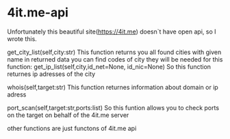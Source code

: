 # 4it.me-api
Unfortunately this beautiful site(https://4it.me) doesn`t have open api, so I wrote this.


get_city_list(self,city:str)
This function returns you all found cities with given name
in returned data you can find codes of city they will be needed
for this function:
get_ip_list(self,city,id_net=None, id_nic=None)
So this function returnes ip adresses of the city

whois(self,target:str)
This function returnes information about domain or ip adress

port_scan(self,target:str,ports:list)
So this funtion allows you to check ports on the target
on behalf of the 4it.me server

other functions are just functons of 4it.me api 
